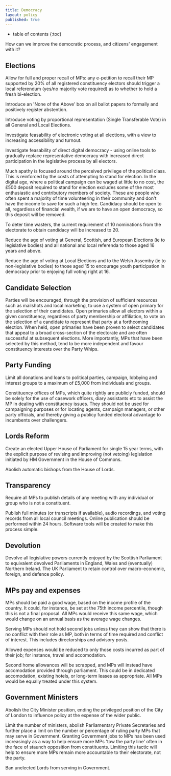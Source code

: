 ```yaml
---
title: Democracy
layout: policy
published: true
---
```

* table of contents 
{:toc}

How can we improve the democratic process, and citizens' engagement with it?

## Elections

Allow for full and proper recall of MPs: any e-petition to recall their MP supported by 20% of all registered constituency electors should trigger a local referendum (yes/no majority vote required) as to whether to hold a fresh bi-election.

Introduce an 'None of the Above' box on all ballot papers to formally and positively register abstention.

Introduce voting by proportional representation (Single Transferable Vote) in all General and Local Elections.

Investigate feasability of electronic voting at all elections, with a view to increasing accessibility and turnout.

Investigate feasability of direct digital democracy - using online tools to gradually replace representative democracy with increased direct participation in the legislative process by all electors.

Much apathy is focused around the perceived privilege of the political class. This is reinforced by the costs of attempting to stand for election. In the digital age, where a political campaign can be waged at little to no cost, the £500 deposit required to stand for election excludes some of the most enthusiastic and contributory members of society. These are people who often spent a majority of time volunteering in their community and don't have the income to save for such a high fee. Candidacy should be open to all, regardless of financial wealth, if we are to have an open democracy, so this deposit will be removed.

To deter time wasters, the current requirement of 10 nominations from the electorate to obtain candidacy will be increased to 20.

Reduce the age of voting at General, Scottish, and European Elections (ie to legislative bodies) and all national and local referenda to those aged 16 years and above.

Reduce the age of voting at Local Elections and to the Welsh Assemby (ie to non-legislative bodies) to those aged 15 to encourage youth participation in democracy prior to enjoying full voting right at 16. 

## Candidate Selection

Parties will be encouraged, through the provision of sufficient resources such as mailshots and local marketing, to use a system of open primary for the selection of their candidates. Open primaries allow all electors within a given constituency, regardless of party membership or affiliation, to vote on the selection of a candidate to represent that party at a forthcoming election. When held, open primaries have been proven to select candidates that appeal to a broad cross-section of the electorate and are often successful at subsequent elections. More importantly, MPs that have been selected by this method, tend to be more independent and favour constituency interests over the Party Whips. 

## Party Funding

Limit all donations and loans to political parties, campaign, lobbying and interest groups to a maximum of £5,000 from individuals and groups.

Constituency offices of MPs, which quite rightly are publicly funded, should be solely for the use of casework officers, diary assistants etc to assist the MP in dealing with constituency issues. They should not be used for campaigning purposes or for locating agents, campaign managers, or other party officials, and thereby giving a publicy funded electoral advantage to incumbents over challengers.  

## Lords Reform

Create an elected Upper House of Parliament for single 15 year terms, with the explicit purpose of revising and improving (not vetoing) legislation initiated by HM Government in the House of Commons.

Abolish automatic bishops from the House of Lords.

## Transparency

Require all MPs to publish details of any meeting with any individual or group who is not a constituent.

Publish full minutes (or transcripts if available), audio recordings, and voting records from all local council meetings. Online publication should be performed within 24 hours. Software tools will be created to make this process simple.

## Devolution

Devolve all legislative powers currently enjoyed by the Scottish Parliament to equivalent devolved Parliaments in England, Wales and (eventually) Northern Ireland. The UK Parliament to retain control over macro-economic, foreign, and defence policy. 

## MPs pay and expenses

MPs should be paid a good wage, based on the income profile of the country. It could, for instance, be set at the 75th income percentile, though this is not a final proposal. All MPs would receive this same wage, which would change on an annual basis as the average wage changes.

Serving MPs should not hold second jobs unless they can show that there is no conflict with their role as MP, both in terms of time required and conflict of interest. This includes directorships and advisory posts.

Allowed expenses would be reduced to only those costs incurred as part of their job; for instance, travel and accomodation.

Second home allowances will be scrapped, and MPs will instead have accomodation provided through parliament. This could be in dedicated accomodation, existing hotels, or long-term leases as appropriate. All MPs would be equally treated under this system.

## Government Ministers

Abolish the City Minister position, ending the privileged position of the City of London to influence policy at the expense of the wider public.

Limit the number of ministers, abolish Parliamentary Private Secretaries and further place a limit on the number or percentage of ruling party MPs that may serve in Government. Granting Government jobs to MPs has been used increasingly as a way to help ensure more MPs 'tow the party line' often in the face of staunch opposition from constituents. Limiting this tactic will help to ensure more MPs remain more accountable to their electorate, not the party.

Ban unelected Lords from serving in Government.

